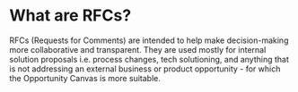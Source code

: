 # What are RFCs?

RFCs (Requests for Comments) are intended to help make decision-making more collaborative and transparent. They are used mostly for internal solution proposals i.e. process changes, tech solutioning, and anything that is not addressing an external business or product opportunity - for which the Opportunity Canvas is more suitable.
